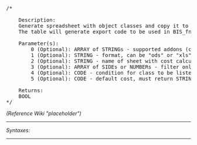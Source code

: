 <pre>/*

	Description:
	Generate spreadsheet with object classes and copy it to clipboard.
	The table will generate export code to be used in BIS_fnc_curatorObjectRegisteredTable

	Parameter(s):
		0 (Optional): ARRAY of STRINGs - supported addons (classes from CfgPatches). When empty, all preloaded addons will be added. Use empty string to export just the cost calculation.
		1 (Optional): STRING - format, can be "ods" or "xls"
		2 (Optional): STRING - name of sheet with cost calculation. When empty, the calculation will be inserted on top of the table
		3 (Optional): ARRAY of SIDEs or NUMBERs - filter only objects of listed sides or side IDs. Supported sides are west, east, resistance, civilian, sideUnknown and sideLogic
		4 (Optional): CODE - condition for class to be listed. Config path to the class is passed as an argument (default: {true})
		5 (Optional): CODE - default cost, must return STRING. When empty string is returned, no default cost will be used (default: {""})

	Returns:
	BOOL
*/</pre>

*(Reference Wiki "placeholder")*


---
*Syntaxes:*

<!-- [] call `BIS_fnc_exportCuratorCostTable` -->

---
